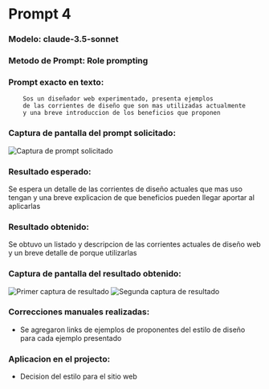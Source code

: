 # Prompt 4

### Modelo: claude-3.5-sonnet
### Metodo de Prompt: Role prompting

### Prompt exacto en texto:
```
    Sos un diseñador web experimentado, presenta ejemplos 
    de las corrientes de diseño que son mas utilizadas actualmente 
    y una breve introduccion de los beneficios que proponen
```

### Captura de pantalla del prompt solicitado:
![Captura de prompt solicitado](https://i.ibb.co/dwCDD4mK/prompt4num1.jpg)

### Resultado esperado:
Se espera un detalle de las corrientes de diseño actuales que mas uso tengan y una breve explicacion de que beneficios pueden llegar aportar al aplicarlas

### Resultado obtenido:
Se obtuvo un listado y descripcion de las corrientes actuales de diseño web y un breve detalle de porque utilizarlas

### Captura de pantalla del resultado obtenido:
![Primer captura de resultado](https://i.ibb.co/Y4Hs0d5S/resultado4num1.jpg)
![Segunda captura de resultado](https://i.ibb.co/8ggk59TG/resultado4num2.jpg)

### Correcciones manuales realizadas:
- Se agregaron links de ejemplos de proponentes del estilo de diseño para cada ejemplo presentado

### Aplicacion en el projecto:
- Decision del estilo para el sitio web